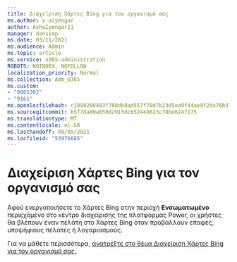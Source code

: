 ```yaml
---
title: Διαχείριση Χάρτες Bing για τον οργανισμό σας
ms.author: v-aiyengar
author: AshaIyengar21
manager: dansimp
ms.date: 03/11/2021
ms.audience: Admin
ms.topic: article
ms.service: o365-administration
ROBOTS: NOINDEX, NOFOLLOW
localization_priority: Normal
ms.collection: Adm_O365
ms.custom:
- "9005302"
- "9161"
ms.openlocfilehash: c1050208403f708db8ad557f70d7b23d5ea0f44ae9f2da76b37ead2b9b90436e
ms.sourcegitcommit: b5f7da89a650d2915dc652449623c78be6247175
ms.translationtype: MT
ms.contentlocale: el-GR
ms.lasthandoff: 08/05/2021
ms.locfileid: "53976685"
---
```

# <a name="manage-bing-maps-for-your-organization"></a>Διαχείριση Χάρτες Bing για τον οργανισμό σας

Αφού ενεργοποιήσετε το Χάρτες Bing στην περιοχή **Ενσωματωμένο** περιεχόμενο στο κέντρο διαχείρισης της πλατφόρμας Power, οι χρήστες θα βλέπουν έναν πελάτη στο Χάρτες Bing όταν προβάλλουν επαφές, υποψήφιους πελάτες ή λογαριασμούς.

Για να μάθετε περισσότερα, [ανατρέξτε στο θέμα Διαχείριση Χάρτες Bing για τον οργανισμό σας.](https://go.microsoft.com/fwlink/?linkid=2152757)